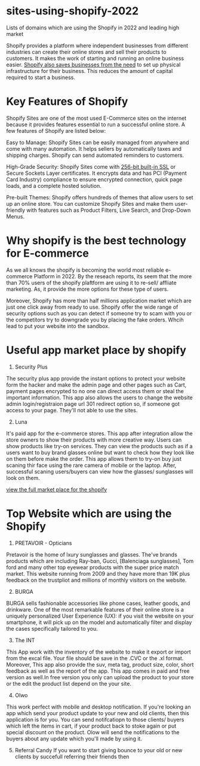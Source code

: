 # sites-using-shopify-2022
Lists of domains which are using the Shopify in 2022 and leading high market

Shopify provides a platform where independent businesses from different industries can create their online stores and sell their products to customers. It makes the work of starting and running an online business easier. [Shopify also saves businesses from the need](https://www.clariontech.com/blog/why-shopify-is-the-best-ecommerce-platform#:~:text=Shopify%20provides%20the%20advanced%20functionality,%2C%20accounting%2C%20and%20business%20reporting.) to set up physical infrastructure for their business. This reduces the amount of capital required to start a business. 
# Key Features of Shopify
Shopify Sites are one of the most used E-Commerce sites on the internet because it provides features essential to run a successful online store. A few features of Shopify are listed below:

Easy to Manage: Shopify Sites can be easily managed from anywhere and come with many automation. It helps sellers by automatically taxes and shipping charges. Shopify can send automated reminders to customers.

High-Grade Security: Shopify Sites come with [256-bit built-in SSL](https://sectigostore.com/page/256-bit-encryption/) or Secure Sockets Layer certificates. It encrypts data and has PCI (Payment Card Industry) compliance to ensure encrypted connection, quick page loads, and a complete hosted solution.

Pre-built Themes: Shopify offers hundreds of themes that allow users to set up an online store. You can customize Shopify Sites and make them user-friendly with features such as Product Filters, Live Search, and Drop-Down Menus.
# Why shopify is the best technology for E-commerce
As we all knows the shopify is becoming the world most reliable e-commerce Platform in 2022. By the reseach reports, its seem that the more than 70% users of the shopify plaftform are using it to re-sell/ affliate marketing. As, it provide the more options for these type of users. 

Moreover, Shopify has more than half millions application market which are just one click away from ready to use. Shopify offer the wide range of security options such as you can detect if someone try to scam with you or the competitors try to downgrade you by placing the fake orders. Whcih lead to put your website into the sandbox. 
# Useful app market place by shopify
1. Security Plus

The security plus app provide the instant options to protect your website form the hacker and make the admin page and other pages such as Cart, payment pages encrypted to no one can direct access them or steal the important information. This app also allows the users to change the website admin login/registraion page url 301 redirect option so, if someone got access to your page. They'll not able to use the sites.

2. Luna

It's paid app for the e-commerce stores. This app after integration allow the store owners to show their products with more creative way. Users can show products like try-on services. They can view the products such as if a users want to buy brand glasses online but want to check how they look like on them before make the order. This app allows them to try-on buy just scaning thir face using the rare camera of mobile or the laptop. After, successful scaning users/buyers can view how the glasses/ sunglasses will look on them. 

[view the full market place for the shopify](https://apps.shopify.com/)

# Top Website which are using the Shopify

1. PRETAVOIR - Opticians

Pretavoir is the home of lxury sunglasses and glasses. The've brands products which are including Ray-ban, Gucci, [Balenciaga sunglasses], Tom ford and many other top eyewear products with the super price match market. This website running from 2009 and they have more than 19K plus feedback on the trustpliot and millions of monthly visitors on the website.

2. BURGA

BURGA sells fashionable accessories like phone cases, leather goods, and drinkware. One of the most remarkable features of their online store is a uniquely personalized User Experience (UX): if you visit the website on your smartphone, it will pick up on the model and automatically filter and display the cases specifically tailored to you.

3. The INT

This App work with the inventory of the website to make it export or import from the excal file. Your file should be save in the .CVC or the .xl format. Moreover, This app also provide the suv, meta tag, product size, color, short feedback as well as the report of the app. This app comes in paid and free version as well.In free version you only can upload the product to your store or the edit the product list depend on the your site. 

4. Olwo

This work perfect with mobile and desktop notification. If you're looking an app which send your product update to your new and old clients, then this application is for you. You can send notifcatiopn to those clients/ buyers which left the items in cart, if your product back to stoke again or put special discount on the product. Olow will send the notifications to the buyers about any update which you'll made by using it. 

5. Referral Candy
If you want to start giving bounce to your old or new clients by succefull referring their friends then  
